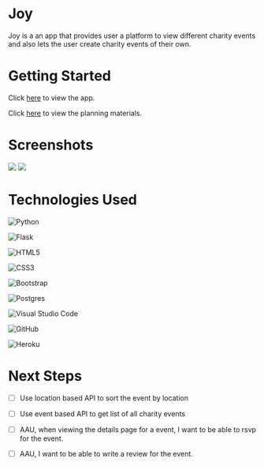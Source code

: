 # Joy

Joy is a an app that provides user a platform to view different charity events and also lets the user create charity events of their own.

# Getting Started

Click [here](https://joy-anartofgiving.herokuapp.com/) to view the app. 

Click [here](https://trello.com/b/UN8odcue/unit-4-project) to view the planning materials.

# Screenshots

<img src = "https://i.imgur.com/FaWspod.png">
<img src = "https://i.imgur.com/H8YApwh.png">


# Technologies Used

  ![Python](https://img.shields.io/badge/python-3670A0?style=for-the-badge&logo=python&logoColor=ffdd54)
  
  ![Flask](https://img.shields.io/badge/flask-%23000.svg?style=for-the-badge&logo=flask&logoColor=white)

  ![HTML5](https://img.shields.io/badge/html5-%23E34F26.svg?style=for-the-badge&logo=html5&logoColor=white)

  ![CSS3](https://img.shields.io/badge/css3-%231572B6.svg?style=for-the-badge&logo=css3&logoColor=white)

  ![Bootstrap](https://img.shields.io/badge/bootstrap-%23563D7C.svg?style=for-the-badge&logo=bootstrap&logoColor=white)

  ![Postgres](https://img.shields.io/badge/postgres-%23316192.svg?style=for-the-badge&logo=postgresql&logoColor=white)

  ![Visual Studio Code](https://img.shields.io/badge/Visual%20Studio%20Code-0078d7.svg?style=for-the-badge&logo=visual-studio-code&logoColor=white)

  ![GitHub](https://img.shields.io/badge/github-%23121011.svg?style=for-the-badge&logo=github&logoColor=white)
  
  ![Heroku](https://img.shields.io/badge/Heroku-430098?style=for-the-badge&logo=heroku&logoColor=white)

# Next Steps

- [ ] Use location based API to sort the event by location
- [ ] Use event based API to get list of all charity events 
- [ ] AAU, when viewing the details page for a event, I want to be able to rsvp   for the event.
- [ ] AAU, I want to be able to write a review for the event.


